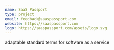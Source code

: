```yaml
---
name: SaaS Passport
type: project
email: feedback@saaspassport.com
website: https://saaspassport.com
logo: https://saaspassport.com/assets/logo.svg
---
```


adaptable standard terms for software as a service
